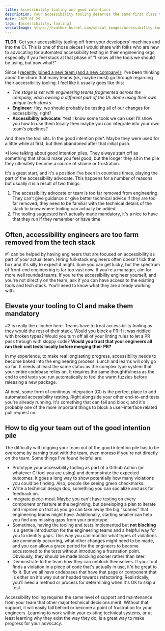 ```yaml
---
title: Accessibility tooling and good intentions
description: Your accessibility tooling deserves the same first class treatment as the rest of your stack.
date: 2025-01-29
tags: [accessibility, tooling]
socialImage: https://heather-buchel.com/social-images/accessibility-tooling.png
---
```


<div class="aside">
<p><b>TLDR</b>: Get your accessibility tooling off from your developers' machines and into the CI. This is one of those pieces I would share with folks who are new to advocating for automated accessibility testing in their engineering orgs; especially if you feel stuck at that phase of "I know all the tools we should be using, but now what?"
</div>

Since I [recently joined a new team (and a new company!)](https://bsky.app/profile/heather-buchel.com/post/3ldgsskjmkc2y), I've been thinking about the churn that many teams (ok, maybe most) go through regarding their accessibility tooling. I feel like it usually goes like this:

- *The stage is set with engineering teams fragmented across the company, each owning a different part of the UI. Some using their own unique tech stacks.*
- **Engineer**: Hey, we should probably be testing all of our changes for accessibility, right?
- **Accessibility advocate**: Yes! I know some tools we can use! I'll show you how to use them locally then maybe you can integrate into your own team's pipelines?

And there the tool sits. In the good intention pile*. Maybe they were used for a little while at first, but then abandoned after that initial push.

<div class="aside">
*I love talking about good intention piles. They always start off as something that should make you feel good, but the longer they sit in the pile they ultimately become a source of shame or frustration.
</div>

It's a great start, and it's a position I've been in countless times, playing the part of the accessibility advocate. This happens for a number of reasons but usually it is a result of two things:

1) The accessibility advocate or team is too far removed from engineering. They can't give guidance or give better technical advice if they are too far removed; they need to be familiar with the technical details of the stack to know where tooling can actually be added.
2) The tooling suggested isn't actually made mandatory, it's a nice to have that they run if they remember or have time.

## Often, accessibility engineers are too farm removed from the tech stack

#1 can be helped by having engineers that are focused on accessibility as part of your actual team. Hiring full-stack engineers often doesn't tick that box and it's silly to expect it might. Sure you can get lucky, but the spectrum of front-end engineering is far too vast now. If you're a manager, aim for more well rounded teams. If you're the accessibility engineer yourself, and you're not directly on the team, ask if you can have access to the existing tools and tech stack. You'll need to know what they are already working with.

## Elevate your tooling to CI and make them mandatory

#2 is really the clincher here. Teams have to treat accessibility tooling as they would the rest of their stack. Would you block a PR if it was riddled with broken types? Would you turn off all of your linting rules to let a PR pass through with sloppy code? **Would you trust that your engineers all ran their unit tests locally before merging their PR?**

In my experience, to make real longlasting progress, accessibility needs to become baked into the engineering process. Lunch and learns will only go so far. It needs at least the same status as the complex type system that your entire codebase relies on. It requires the same thoughtfulness as the end to end tests you run automatically to feel the warm fuzzies before releasing a new package.

At best, some form of continous integration (CI) is the perfect place to add automated accessibility testing. Right alongside your other end-to-end tests you're already running. It's something that can fail and block; and it's probably one of the more important things to block a user-interface related pull request on.

## How to dig your team out of the good intention pile

The difficulty with digging your team out of the good intention pile has to be overcome by earning trust with the team, even moreso if you're not directly _on_ the team. Some things I've found helpful are:

- Prototype your accessibility tooling as part of a Github Action (or whatever CI tool you are using) and demonstrate the expected outcomes. It goes a long way to show potentially how many violations you could be finding. Also, people like seeing green checkmarks.
- Write a technical design doc, something you can socialize and ask for feedback on.
- Integrate piece-meal. Maybe you can't have testing on every component or feature at the beginning, but developing a plan to iterate and improve on that as you go can take away the big "scaries" that engineering teams might have. Additionally, starting smaller can help you find any missing gaps from your prototype.
- Sometimes, having the tooling and tests implemented but **not blocking** is a gentle introduction for the engineering teams and a helpful way for you to identify gaps. This way you can monitor what types of violations are commonly occurring, what other changes might need to be made, and you can allow a grace period for the engineers to become accustomed to the tests without introducing a frustration point. Obviously, they should be made blocking sooner rather than later.
- Demonstrate to the team how they can unblock themselves. If your tool finds a violation in a piece of code that's actually in use, it'd be great to fix it. But we all have codebases that have that page or component that is either on it's way out or headed towards refactoring. Realistically, you'll need a method or process for determining when it's OK to skip a test.

Accessibility tooling requires the same level of support and maintenance from your team that other major technical decisions merit. Without that support, it will easily fall behind or become a point of frustration for your engineers. Learning to work within your existing technical systems, or at least learning why they exist the way they do, is a great way to make progress for your advocacy.
